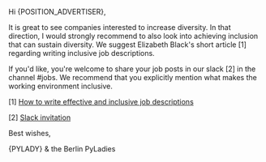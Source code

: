 Hi {POSITION_ADVERTISER}, 

It is great to see companies interested to increase diversity. In that direction, I would strongly recommend to also look into achieving inclusion that can sustain diversity. We suggest Elizabeth Black's short article [1] regarding writing inclusive job descriptions.

If you'd like, you're welcome to share your job posts in our slack [2] in the channel #jobs. We recommend that you explicitly mention what makes the working environment inclusive.

[1] [How to write effective and inclusive job descriptions](https://medium.com/@meb_57007/writing-effective-and-inclusive-job-descriptions-ace2a302f30a)

[2] [Slack invitation](https://pyladies-berlin.herokuapp.com/)

Best wishes,

{PYLADY} & the Berlin PyLadies
